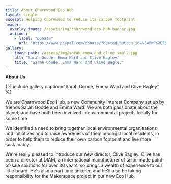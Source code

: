 ```yaml
---
title: About Charnwood Eco Hub
layout: single
excerpt: Helping Charnwood to reduce its carbon footprint
header:
  overlay_image: /assets/img/charnwood-eco-hub-banner.jpg
  actions:
    - label: "Donate"
      url: "https://www.paypal.com/donate/?hosted_button_id=V54MWPK2EZGPY"
gallery:
  - image_path: /assets/img/sarah_emma_and_clive_small.jpg
    alt: "Sarah Goode, Emma Ward and Clive Bagley"
    title: "Sarah Goode, Emma Ward and Clive Bagley"
---
```


**About Us**

{% include gallery caption="Sarah Goode, Emma Ward and Clive Bagley" %}

We are Charnwood Eco Hub, a new Community Interest Company set up by friends Sarah Goode and Emma Ward.  We are both passionate about the planet, and have both been involved in environmental projects locally for some time.

We identified a need to bring together local environmental organisations and initiatives and to raise awareness of them amongst local residents, in order to help them to reduce their own carbon footprint and live more sustainably.

We're really pleased to introduce our new director, Clive Bagley. Clive has been a director at DIAM, an international manufacturer of tailor-made point-of-sale solutions for over 30 years, so brings a wealth of experience to our little board. He's also a part time tinkerer, and he'll also be taking responsibility for the Makerspace project in our new Eco Hub.

